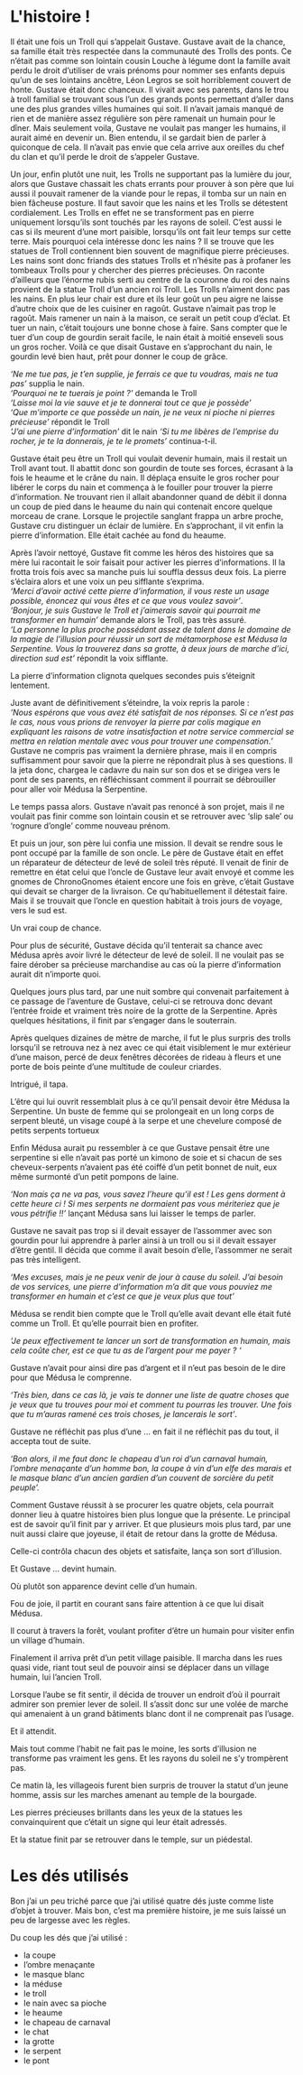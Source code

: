 # L'histoire !

Il était une fois un Troll qui s’appelait Gustave. Gustave avait de la chance, sa famille était très respectée dans la communauté des Trolls des ponts. Ce n’était pas comme son lointain cousin Louche à légume dont la famille avait perdu le droit d’utiliser de vrais prénoms pour nommer ses enfants depuis qu’un de ses lointains ancêtre, Léon Legros se soit horriblement couvert de honte. Gustave était donc chanceux. Il vivait avec ses parents, dans le trou à troll familial se trouvant sous l’un des grands ponts permettant d’aller dans une des plus grandes villes humaines qui soit. Il n’avait jamais manqué de rien et de manière assez régulière son père ramenait un humain pour le dîner. Mais seulement voila, Gustave ne voulait pas manger les humains, il aurait aimé en devenir un. Bien entendu, il se gardait bien de parler à quiconque de cela. Il n’avait pas envie que cela arrive aux oreilles du chef du clan et qu’il perde le droit de s’appeler Gustave.  

Un jour, enfin plutôt une nuit, les Trolls ne supportant pas la lumière du jour, alors que Gustave chassait  les chats errants pour prouver à son père que lui aussi il pouvait ramener de la viande pour le repas, il tomba sur un nain en bien fâcheuse posture. Il faut savoir que les nains et les Trolls se détestent cordialement. Les Trolls en effet ne se transforment pas en pierre uniquement lorsqu’ils sont touchés par les rayons de soleil. C’est aussi le cas si ils meurent d’une mort paisible, lorsqu’ils ont fait leur temps sur cette terre. Mais pourquoi cela intéresse donc les nains ? Il se trouve que les statues de Troll contiennent bien souvent de magnifique pierre précieuses. Les nains sont donc friands des statues Trolls et n’hésite pas à profaner les tombeaux Trolls pour y chercher des pierres précieuses. On raconte d’ailleurs que l’énorme rubis serti au centre de la couronne du roi des nains provient de la statue Troll d’un ancien roi Troll.  Les Trolls n’aiment donc pas les nains. En plus leur chair est dure et ils leur goût un peu aigre ne laisse d’autre choix que de les cuisiner en ragoût. Gustave n’aimait pas trop le ragoût. Mais ramener un nain à la maison, ce serait un petit coup d’éclat. Et tuer un nain, c’était toujours une bonne chose à faire.  Sans compter que le tuer d’un coup de gourdin serait facile, le nain était à moitié enseveli sous un gros rocher. Voilà ce que disait Gustave en s’approchant du nain, le gourdin levé bien haut, prêt pour donner le coup de grâce.
 
*‘Ne me tue pas, je t’en supplie, je ferrais ce que tu voudras, mais ne tua pas’* supplia le nain.  
*‘Pourquoi ne te tuerais je point ?’* demanda le Troll  
*‘Laisse moi la vie sauve et je te donnerai tout ce que je possède’*  
*‘Que m’importe ce que possède un nain, je ne veux ni pioche ni pierres précieuse’* répondit le Troll  
*‘J’ai une pierre d’information’* dit le nain *‘Si tu me libères de l’emprise du rocher, je te la donnerais, je te le promets’* continua-t-il. 

Gustave était peu être un Troll qui voulait devenir humain, mais il restait un Troll avant tout. Il abattit donc son gourdin de toute ses forces, écrasant à la fois le heaume et le crâne du nain. Il déplaça ensuite le gros rocher pour libérer le corps du nain et commença à le fouiller pour trouver la pierre d’information. Ne trouvant rien il allait abandonner quand de débit il donna un coup de pied dans le heaume du nain qui contenait encore quelque morceau de crane. Lorsque le projectile sanglant frappa un arbre proche, Gustave cru distinguer un éclair de lumière. En s’approchant, il vit enfin la pierre d’information. Elle était cachée au fond du heaume. 

Après l’avoir nettoyé, Gustave fit comme les héros des histoires que sa mère lui racontait le soir faisait pour activer les pierres d’informations. Il la frotta trois fois avec sa manche puis lui souffla dessus deux fois. La pierre s’éclaira alors et une voix un peu sifflante s’exprima.  
*‘Merci d’avoir activé  cette pierre d’information,  il vous reste un usage possible, énoncez qui vous êtes et ce que vous voulez savoir’*.   
*‘Bonjour, je suis Gustave le Troll et j’aimerais savoir qui pourrait me transformer en  humain’* demande alors le Troll, pas très assuré.  
*‘La personne la plus proche possédant assez de talent dans le domaine de la magie de l’illusion  pour réussir un sort de métamorphose est Médusa la Serpentine. Vous la trouverez dans sa grotte, à deux jours de marche d’ici, direction sud est’*  répondit la voix sifflante.  

La pierre d’information clignota quelques secondes puis s’éteignit lentement. 

Juste avant de définitivement s’éteindre, la voix repris la parole :  
*‘Nous espérons que vous avez été satisfait de nos réponses. Si ce n’est pas le cas, nous vous prions de renvoyer la pierre par colis magique en expliquant les raisons de votre insatisfaction et notre service commercial se mettra en relation mentale avec vous pour trouver une compensation.’*  
Gustave ne compris pas vraiment la dernière phrase, mais il en compris suffisamment pour savoir que la pierre ne répondrait plus à ses questions. Il la jeta donc, chargea le cadavre du nain sur son dos et se dirigea vers le pont de ses parents, en réfléchissant comment il pourrait se débrouiller pour aller voir Médusa la Serpentine. 

Le temps passa alors. Gustave n’avait pas renoncé à son projet, mais il ne voulait pas finir comme son lointain cousin et se retrouver avec ‘slip sale’ ou ‘rognure d’ongle’ comme nouveau prénom. 

Et puis un jour, son père lui confia une mission. Il devait se rendre sous le pont occupé par la famille de son oncle. Le père de Gustave était en effet un réparateur de détecteur de levé de soleil très réputé. Il venait de finir de remettre en état celui que l’oncle de Gustave leur avait envoyé et comme les gnomes de ChronoGnomes étaient encore une fois en grève, c’était Gustave qui devait se charger de la livraison. Ce qu’habituellement il détestait faire. Mais il se trouvait que l’oncle en question habitait à trois jours de voyage, vers le sud est. 

Un vrai coup de chance. 

Pour plus de sécurité, Gustave décida qu’il tenterait sa chance avec Médusa après avoir livré le détecteur de levé de soleil. Il ne voulait pas se faire dérober sa précieuse marchandise au cas où la pierre d’information aurait dit n’importe quoi. 

Quelques jours plus tard, par une nuit sombre qui convenait parfaitement à ce passage de l’aventure de Gustave, celui-ci se retrouva donc devant l’entrée froide et vraiment très noire de la grotte de la Serpentine. Après quelques hésitations, il finit par s’engager dans le souterrain. 

Après quelques dizaines de mètre de marche, il fut le plus surpris des trolls lorsqu’il se retrouva nez à nez avec ce qui était visiblement le mur extérieur d’une maison, percé de deux fenêtres décorées de rideau à fleurs et une porte de bois peinte d’une multitude de couleur criardes. 

Intrigué, il tapa. 

L’être qui lui ouvrit ressemblait plus à ce qu’il pensait devoir être Médusa la Serpentine. Un buste de femme qui se prolongeait en un long corps de serpent bleuté, un visage coupé à la serpe et une chevelure composé de petits serpents tortueux

Enfin Médusa aurait pu ressembler à ce que Gustave pensait être une serpentine si elle n’avait pas porté un kimono de soie et si chacun de ses cheveux-serpents n’avaient pas été coiffé d’un petit bonnet de nuit, eux même surmonté d’un petit pompons de laine. 

*‘Non mais ça ne va pas, vous savez l’heure qu’il est ! Les gens dorment à cette heure ci ! Si mes serpents ne dormaient pas vous mériteriez que je vous pétrifie !!’* lançant Médusa sans lui laisser le temps de parler.  

Gustave ne savait pas trop si il devait essayer de l’assommer avec son gourdin pour lui apprendre à parler ainsi à un troll ou si il devait essayer d’être gentil. Il décida que comme il avait besoin d’elle, l’assommer ne serait pas très intelligent.  

*‘Mes excuses, mais je ne peux venir de jour à cause du soleil. J’ai besoin de vos services, une pierre d’information m’a dit que vous pouviez me transformer en humain et c’est ce que je veux plus que tout’*
  
Médusa se rendit bien compte que le Troll qu’elle avait devant elle était futé comme un Troll. Et qu’elle pourrait bien en profiter.  

*‘Je peux effectivement te lancer un sort de transformation en humain, mais cela coûte cher, est ce que tu as de l’argent pour me payer ? ‘*  

Gustave n’avait pour ainsi dire pas d’argent et il n’eut pas besoin de le dire pour que Médusa le comprenne.
   
*‘Très bien, dans ce cas là, je vais te donner une liste de quatre choses que je veux que tu trouves pour moi et comment tu pourras les trouver. Une fois que tu m’auras ramené ces trois choses, je lancerais le sort’*.
  
Gustave ne réfléchit pas plus d’une … en fait il ne réfléchit pas du tout, il accepta tout de suite.
   
*‘Bon alors, il me faut donc le chapeau d’un roi d’un carnaval humain, l’ombre menaçante d’un homme bon, la coupe à vin d’un elfe des marais et le masque blanc d’un ancien gardien d’un couvent de sorcière du petit peuple’.*  

Comment Gustave réussit à se procurer les quatre objets, cela pourrait donner lieu à quatre histoires bien plus longue que la présente. Le principal est de savoir qu’il finit par y arriver. Et que plusieurs mois plus tard, par une nuit aussi claire que joyeuse, il était de retour dans la grotte de Médusa. 

Celle-ci contrôla chacun des objets et satisfaite, lança son sort d’illusion. 

Et Gustave … devint humain. 

Où plutôt son apparence devint celle d’un humain. 

Fou de joie, il partit en courant sans faire attention à ce que lui disait Médusa. 

Il courut à travers la forêt, voulant profiter d’être un humain pour visiter enfin un village d’humain. 

Finalement il arriva prêt d’un petit village paisible. Il marcha dans les rues quasi vide, riant tout seul de pouvoir ainsi se déplacer dans un village humain, lui l’ancien Troll. 

Lorsque l’aube se fit sentir, il décida de trouver un endroit d’où il pourrait admirer son premier lever de soleil. Il s’assit donc sur une volée de marche qui amenaient à un grand bâtiments blanc dont il ne comprenait pas l’usage. 

Et il attendit. 

Mais tout comme l’habit ne fait pas le moine, les sorts d’illusion ne transforme pas vraiment les gens. Et les rayons du soleil ne s’y trompèrent pas. 

Ce matin là, les villageois furent bien surpris de trouver la statut d’un jeune homme, assis sur les marches amenant au temple de la bourgade.  

Les pierres précieuses brillants dans les yeux de la statues les convainquirent que c’était un signe qui leur était adressés. 

Et la statue finit par se retrouver dans le temple, sur un piédestal. 






# Les dés utilisés
 
Bon j’ai un peu triché parce que j’ai utilisé quatre dés juste comme liste d’objet à trouver. Mais bon, c’est ma première histoire, je me suis laissé un peu de largesse avec les règles.

Du coup les dés que j’ai utilisé : 
- la coupe
- l’ombre menaçante
- le masque blanc
- la méduse
- le troll
- le nain avec sa pioche
- le heaume
- le chapeau de carnaval
- le chat
- la grotte
- le serpent
- le pont


